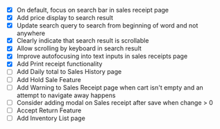 - [x] On default, focus on search bar in sales receipt page
- [x] Add price display to search result
- [x] Update search query to search from beginning of word and not anywhere
- [x] Clearly indicate that search result is scrollable
- [x] Allow scrolling by keyboard in search result
- [x] Improve autofocusing into text inputs in sales receipts page
- [x] Add Print receipt functionality
- [ ] Add Daily total to Sales History page
- [ ] Add Hold Sale Feature
- [ ] Add Warning to Sales Receipt page when cart isn't empty and an attempt to navigate away happens
- [ ] Consider adding modal on Sales receipt after save when change > 0
- [ ] Accept Return Feature
- [ ] Add Inventory List page
